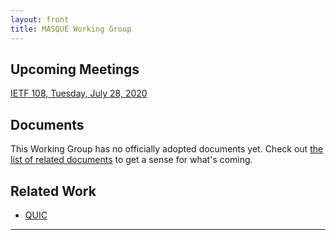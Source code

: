 ```yaml
---
layout: front
title: MASQUE Working Group
---
```


## Upcoming Meetings

<a href="https://github.com/ietf-wg-masque/wg-materials/blob/master/ietf108/agenda.md">IETF 108, Tuesday, July 28, 2020</a>

## Documents

This Working Group has no officially adopted documents yet. Check out <a href="https://datatracker.ietf.org/wg/masque/documents/">the list of related documents</a> to get a sense for what's coming.

## Related Work

* [QUIC](https://quicwg.org/)

----
